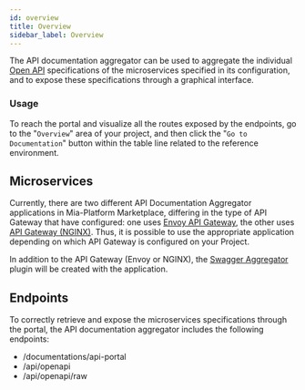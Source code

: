 ```yaml
---
id: overview
title: Overview
sidebar_label: Overview
---
```




The API documentation aggregator can be used to aggregate the individual [Open API](https://swagger.io/resources/open-api/) specifications of the microservices specified in its configuration, and to expose these specifications through a graphical interface.

### Usage

To reach the portal and visualize all the routes exposed by the endpoints, go to the "`Overview`" area of your project, and then click the "`Go to Documentation`" button within the table line related to the reference environment.

## Microservices

Currently, there are two different API Documentation Aggregator applications in Mia-Platform Marketplace, differing in the type of API Gateway that have configured: one uses [Envoy API Gateway](/runtime-components/plugins/envoy-api-gateway/overview.md), the other uses [API Gateway (NGINX)](/runtime-components/plugins/api-gateway/10_overview.md).
Thus, it is possible to use the appropriate application depending on which API Gateway is configured on your Project.

In addition to the API Gateway (Envoy or NGINX), the [Swagger Aggregator](/runtime-components/plugins/swagger-aggregator/10_overview.md) plugin will be created with the application.

## Endpoints

To correctly retrieve and expose the microservices specifications through the portal, the API documentation aggregator includes the following endpoints:

- /documentations/api-portal
- /api/openapi
- /api/openapi/raw
